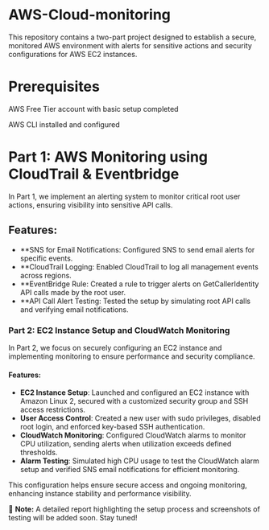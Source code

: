 # AWS-Cloud-monitoring
This repository contains a two-part project designed to establish a secure, monitored AWS environment with alerts for sensitive actions and security configurations for AWS EC2 instances.

# Prerequisites
AWS Free Tier account with basic setup completed

AWS CLI installed and configured


# Part 1: AWS Monitoring using CloudTrail & Eventbridge
In Part 1, we implement an alerting system to monitor critical root user actions, ensuring visibility into sensitive API calls.

## Features:
- **SNS for Email Notifications: Configured SNS to send email alerts for specific events.
- **CloudTrail Logging: Enabled CloudTrail to log all management events across regions.
- **EventBridge Rule: Created a rule to trigger alerts on GetCallerIdentity API calls made by the root user.
- **API Call Alert Testing: Tested the setup by simulating root API calls and verifying email notifications.

### Part 2: EC2 Instance Setup and CloudWatch Monitoring

In Part 2, we focus on securely configuring an EC2 instance and implementing monitoring to ensure performance and security compliance.

#### Features:
- **EC2 Instance Setup**: Launched and configured an EC2 instance with Amazon Linux 2, secured with a customized security group and SSH access restrictions.
- **User Access Control**: Created a new user with sudo privileges, disabled root login, and enforced key-based SSH authentication.
- **CloudWatch Monitoring**: Configured CloudWatch alarms to monitor CPU utilization, sending alerts when utilization exceeds defined thresholds.
- **Alarm Testing**: Simulated high CPU usage to test the CloudWatch alarm setup and verified SNS email notifications for efficient monitoring.

This configuration helps ensure secure access and ongoing monitoring, enhancing instance stability and performance visibility.

📄 **Note:** A detailed report highlighting the setup process and screenshots of testing will be added soon. Stay tuned!
